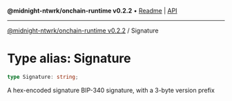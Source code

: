 **@midnight-ntwrk/onchain-runtime v0.2.2** • [Readme](../README.md) \| [API](../globals.md)

***

[@midnight-ntwrk/onchain-runtime v0.2.2](../README.md) / Signature

# Type alias: Signature

```ts
type Signature: string;
```

A hex-encoded signature BIP-340 signature, with a 3-byte version prefix
